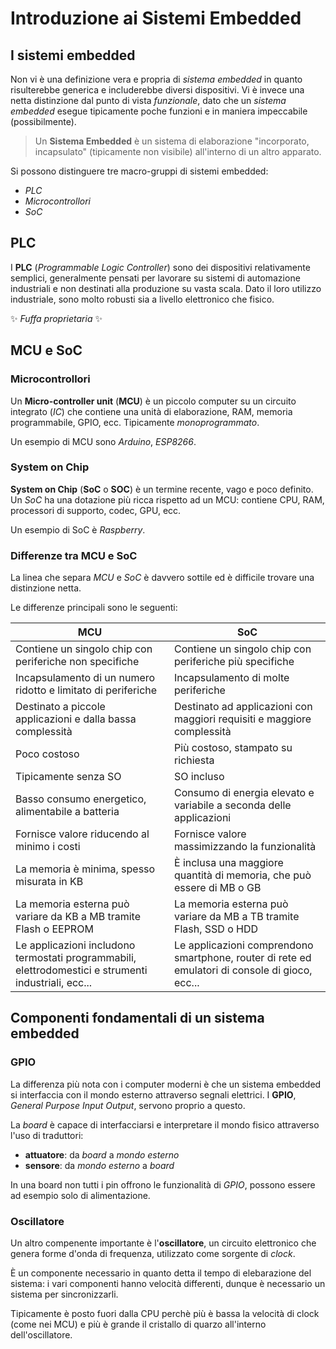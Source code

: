 # Introduzione ai Sistemi Embedded

## I sistemi embedded

Non vi è una definizione vera e propria di _sistema embedded_ in quanto risulterebbe generica e includerebbe diversi dispositivi.
Vi è invece una netta distinzione dal punto di vista _funzionale_, dato che un _sistema embedded_ esegue tipicamente poche funzioni e in maniera impeccabile (possibilmente).

> Un **Sistema Embedded** è un sistema di elaborazione "incorporato, incapsulato" (tipicamente non visibile) all'interno di un altro apparato.

Si possono distinguere tre macro-gruppi di sistemi embedded:

- _PLC_
- _Microcontrollori_
- _SoC_

## PLC

I **PLC** (_Programmable Logic Controller_) sono dei dispositivi relativamente semplici, generalmente pensati per lavorare su sistemi di automazione industriali e non destinati alla produzione su vasta scala.
Dato il loro utilizzo industriale, sono molto robusti sia a livello elettronico che fisico.

✨ _Fuffa proprietaria_ ✨

## MCU e SoC

### Microcontrollori

Un **Micro-controller unit** (**MCU**) è un piccolo computer su un circuito integrato (_IC_) che contiene una unità di elaborazione, RAM, memoria programmabile, GPIO, ecc. Tipicamente _monoprogrammato_.

Un esempio di MCU sono _Arduino_, _ESP8266_.

### System on Chip

**System on Chip** (**SoC** o **SOC**) è un termine recente, vago e poco definito.
Un _SoC_ ha una dotazione più ricca rispetto ad un MCU: contiene CPU, RAM, processori di supporto, codec, GPU, ecc.

Un esempio di SoC è _Raspberry_.

### Differenze tra MCU e SoC

La linea che separa _MCU_ e _SoC_ è davvero sottile ed è difficile trovare una distinzione netta.

Le differenze principali sono le seguenti:

| MCU                                                                                                  | SoC                                                                                             |
| ---------------------------------------------------------------------------------------------------- | ----------------------------------------------------------------------------------------------- |
| Contiene un singolo chip con periferiche non specifiche                                              | Contiene un singolo chip con periferiche più specifiche                                         |
| Incapsulamento di un numero ridotto e limitato di periferiche                                        | Incapsulamento di molte periferiche                                                             |
| Destinato a piccole applicazioni e dalla bassa complessità                                           | Destinato ad applicazioni con maggiori requisiti e maggiore complessità                         |
| Poco costoso                                                                                         | Più costoso, stampato su richiesta                                                              |
| Tipicamente senza SO                                                                                 | SO incluso                                                                                      |
| Basso consumo energetico, alimentabile a batteria                                                    | Consumo di energia elevato e variabile a seconda delle applicazioni                             |
| Fornisce valore riducendo al minimo i costi                                                          | Fornisce valore massimizzando la funzionalità                                                   |
| La memoria è minima, spesso misurata in KB                                                           | È inclusa una maggiore quantità di memoria, che può essere di MB o GB                           |
| La memoria esterna può variare da KB a MB tramite Flash o EEPROM                                     | La memoria esterna può variare da MB a TB tramite Flash, SSD o HDD                              |
| Le applicazioni includono termostati programmabili, elettrodomestici e strumenti industriali, ecc... | Le applicazioni comprendono smartphone, router di rete ed emulatori di console di gioco, ecc... |

## Componenti fondamentali di un sistema embedded

### GPIO

La differenza più nota con i computer moderni è che un sistema embedded si interfaccia con il mondo esterno attraverso segnali elettrici.
I **GPIO**, _General Purpose Input Output_, servono proprio a questo.

La _board_ è capace di interfacciarsi e interpretare il mondo fisico attraverso l'uso di traduttori:

- **attuatore**: da _board_ a _mondo esterno_
- **sensore**: da _mondo esterno_ a _board_

In una board non tutti i pin offrono le funzionalità di _GPIO_, possono essere ad esempio solo di alimentazione.

### Oscillatore

Un altro compenente importante è l'**oscillatore**, un circuito elettronico che genera forme d'onda di frequenza, utilizzato come sorgente di _clock_.

È un componente necessario in quanto detta il tempo di elebarazione del sistema: i vari componenti hanno velocità differenti, dunque è necessario un sistema per sincronizzarli.

Tipicamente è posto fuori dalla CPU perchè più è bassa la velocità di clock (come nei MCU) e più è grande il cristallo di quarzo all'interno dell'oscillatore.
